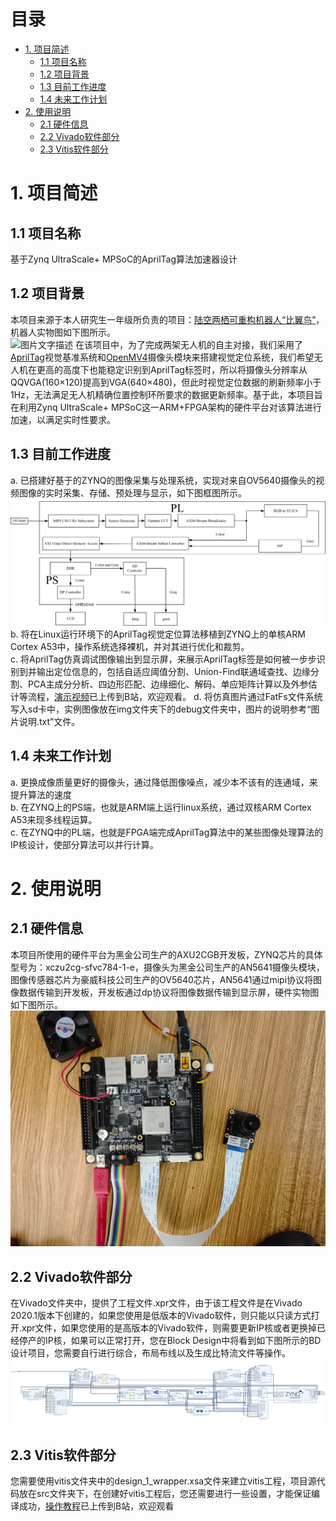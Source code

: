 # 目录
- [1. 项目简述](#1-项目简述)
  - [1.1 项目名称](#11-项目名称)
  - [1.2 项目背景](#12-项目背景)
  - [1.3 目前工作进度](#13-目前工作进度)
  - [1.4 未来工作计划](#14-未来工作计划)
- [2. 使用说明](#2-使用说明)
  - [2.1 硬件信息](#21-硬件信息)
  - [2.2 Vivado软件部分](#22-vivado软件部分)
  - [2.3 Vitis软件部分](#23-vitis软件部分)

# 1. 项目简述
## 1.1 项目名称
基于Zynq UltraScale+ MPSoC的AprilTag算法加速器设计
## 1.2 项目背景
本项目来源于本人研究生一年级所负责的项目：[陆空两栖可重构机器人“比翼鸟”](https://www.bilibili.com/video/BV1ch4y1E77Y)，机器人实物图如下图所示。  
![图片文字描述]( https://github.com/zhang-ranhao/AprilZynq/blob/master/img/%E6%9C%BA%E5%99%A8%E4%BA%BA%E6%A8%A1%E5%9E%8B%E5%9B%BE%E7%89%87.jpg )
在该项目中，为了完成两架无人机的自主对接，我们采用了[AprilTag](https://april.eecs.umich.edu/software/apriltag)视觉基准系统和[OpenMV4](https://openmv.io/)摄像头模块来搭建视觉定位系统，我们希望无人机在更高的高度下也能稳定识别到AprilTag标签时，所以将摄像头分辨率从QQVGA(160×120)提高到VGA(640×480)，但此时视觉定位数据的刷新频率小于1Hz，无法满足无人机精确位置控制环所要求的数据更新频率。基于此，本项目旨在利用Zynq UltraScale+ MPSoC这一ARM+FPGA架构的硬件平台对该算法进行加速，以满足实时性要求。
## 1.3 目前工作进度
a. 已搭建好基于的ZYNQ的图像采集与处理系统，实现对来自OV5640摄像头的视频图像的实时采集、存储、预处理与显示，如下图框图所示。  
![图片文字描述](https://github.com/zhang-ranhao/AprilZynq/blob/master/img/%E9%A1%B9%E7%9B%AE%E6%A1%86%E5%9B%BE.jpg)
b. 将在Linux运行环境下的AprilTag视觉定位算法移植到ZYNQ上的单核ARM Cortex A53中，操作系统选择裸机，并对其进行优化和裁剪。  
c. 将AprilTag仿真调试图像输出到显示屏，来展示AprilTag标签是如何被一步步识别到并输出定位信息的，包括自适应阈值分割、Union-Find联通域查找、边缘分割、PCA主成分分析、四边形匹配、边缘细化、解码、单应矩阵计算以及外参估计等流程，[演示视频](https://www.bilibili.com/video/BV1Hm4y1j76H)已上传到B站，欢迎观看。
d. 将仿真图片通过FatFs文件系统写入sd卡中，实例图像放在img文件夹下的debug文件夹中，图片的说明参考“图片说明.txt”文件。
## 1.4 未来工作计划
a. 更换成像质量更好的摄像头，通过降低图像噪点，减少本不该有的连通域，来提升算法的速度  
b. 在ZYNQ上的PS端，也就是ARM端上运行linux系统，通过双核ARM Cortex A53来现多线程运算。  
c. 在ZYNQ中的PL端，也就是FPGA端完成AprilTag算法中的某些图像处理算法的IP核设计，使部分算法可以并行计算。
# 2. 使用说明
## 2.1 硬件信息
本项目所使用的硬件平台为黑金公司生产的AXU2CGB开发板，ZYNQ芯片的具体型号为：xczu2cg-sfvc784-1-e，摄像头为黑金公司生产的AN5641摄像头模块，图像传感器芯片为豪威科技公司生产的OV5640芯片，AN5641通过mipi协议将图像数据传输到开发板，开发板通过dp协议将图像数据传输到显示屏，硬件实物图如下图所示。  
![图片文字描述](https://github.com/zhang-ranhao/AprilZynq/blob/master/img/%E7%A1%AC%E4%BB%B6%E5%AE%9E%E7%89%A9%E5%9B%BE.png)
## 2.2 Vivado软件部分  
在Vivado文件夹中，提供了工程文件.xpr文件，由于该工程文件是在Vivado 2020.1版本下创建的，如果您使用是低版本的Vivado软件，则只能以只读方式打开.xpr文件，如果您使用的是高版本的Vivado软件，则需要更新IP核或者更换掉已经停产的IP核，如果可以正常打开，您在Block Design中将看到如下图所示的BD设计项目，您需要自行进行综合，布局布线以及生成比特流文件等操作。  
![图片文字描述](https://github.com/zhang-ranhao/AprilZynq/blob/master/img/Vivado%20BD%E8%AE%BE%E8%AE%A1%E5%9B%BE.jpg)
## 2.3 Vitis软件部分
您需要使用vitis文件夹中的design_1_wrapper.xsa文件来建立vitis工程，项目源代码放在src文件夹下，在创建好vitis工程后，您还需要进行一些设置，才能保证编译成功，[操作教程](https://www.bilibili.com/video/BV1394y1i7DR)已上传到B站，欢迎观看








